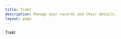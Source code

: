 ```yaml
---
title: Trakt
description: Manage your records and their details.
layout: page
---
```


<script setup>

    import ClusterDetails from '../../components/records/ClusterDetails.vue';

    const urlParams = typeof window !== 'undefined' ? new URLSearchParams(window.location.search) : new URLSearchParams();
    const clusterId = urlParams.get('clusterId');

    function historyBack() {
        window.history.back();
    }

    
</script>
<v-toolbar>
    <template v-slot:prepend>
        <v-btn icon="mdi-arrow-left" @click="historyBack"></v-btn>
    </template>
    <v-toolbar-title>Trakt</v-toolbar-title>
    
</v-toolbar>
<ClusterDetails v-if="clusterId" :clusterId="clusterId"/>